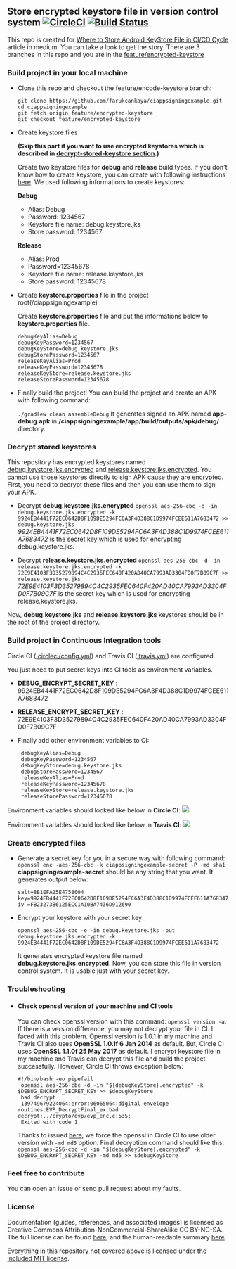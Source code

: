 ## Store encrypted keystore file in version control system [![CircleCI](https://circleci.com/gh/farukcankaya/ciappsigningexample/tree/feature%2Fencrypted-keystore.svg?style=svg)](https://circleci.com/gh/farukcankaya/ciappsigningexample/tree/feature%2Fencrypted-keystore) [![Build Status](https://travis-ci.org/farukcankaya/ciappsigningexample.svg?branch=feature%2Fencrypted-keystore)](https://travis-ci.org/farukcankaya/ciappsigningexample)
This repo is created for <a href="https://medium.com/@farukcankaya/where-to-store-android-keystore-file-in-ci-cd-cycle-2365f4e02e57">Where to Store Android KeyStore File in CI/CD Cycle</a> article in medium. You can take a look to get the story.
There are 3 branches in this repo and you are in the <a href="https://github.com/farukcankaya/ciappsigningexample/tree/feature/encrypted-keystore">feature/encrypted-keystore</a>

### Build project in your local machine
- Clone this repo and checkout the feature/encode-keystore branch:
   ```
   git clone https://github.com/farukcankaya/ciappsigningexample.git
   cd ciappsigningexample
   git fetch origin feature/encrypted-keystore
   git checkout feature/encrypted-keystore
   ```
   
- Create keystore files
   
   **(Skip this part if you want to use encrypted keystores which is described in <a href="https://github.com/farukcankaya/ciappsigningexample/new/feature/encrypted-keystore?readme=1#decrypt-stored-keystores">decrypt-stored-keystore section</a>.)**
   
   Create two keystore files for **debug** and **release** build types. If you don't know how to create keystore, you can create with following instructions <a href="https://developer.android.com/studio/publish/app-signing#generate-key">here</a>.
   We used following informations to create keystores:

   **Debug**
   - Alias: Debug
   - Password: 1234567
   - Keystore file name: debug.keystore.jks
   - Store password: 1234567
   
   **Release**
   - Alias: Prod
   - Password=12345678
   - Keystore file name: release.keystore.jks
   - Store password: 12345678
   
- Create **keystore.properties** file in the project root(/ciappsigningexample)

   Create **keystore.properties** file and put the informations below to **keystore.properties** file.
   
   ```
   debugKeyAlias=Debug
   debugKeyPassword=1234567
   debugKeyStore=debug.keystore.jks
   debugStorePassword=1234567
   releaseKeyAlias=Prod
   releaseKeyPassword=12345678
   releaseKeyStore=release.keystore.jks
   releaseStorePassword=12345678
   ```
   
- Finally build the project!
   You can build the project and create an APK with following command:
   
   `./gradlew clean assembleDebug`
   It generates signed an APK named **app-debug.apk** in **/ciappsigningexample/app/build/outputs/apk/debug/** directory.

### Decrypt stored keystores
This repository has encrypted keystores named <a href="https://github.com/farukcankaya/ciappsigningexample/blob/feature/encrypted-keystore/debug.keystore.jks.encrypted">debug.keystore.jks.encrypted</a> and <a href="https://github.com/farukcankaya/ciappsigningexample/blob/feature/encrypted-keystore/release.keystore.jks.encrypted">release.keystore.jks.encrypted</a>. You cannot use those keystores directly to sign APK cause they are encrypted.
First, you need to decrypt these files and then you can use them to sign your APK.

- Decrypt **debug.keystore.jks.encrypted** 
`openssl aes-256-cbc -d -in debug.keystore.jks.encrypted -k 9924EB4441F72EC0642D8F109DE5294FC6A3F4D388C1D9974FCEE611A7683472 >> debug.keystore.jks`
*9924EB4441F72EC0642D8F109DE5294FC6A3F4D388C1D9974FCEE611A7683472* is the secret key which is used for encrypting debug.keystore.jks.

- Decrypt **release.keystore.jks.encrypted** 
`openssl aes-256-cbc -d -in release.keystore.jks.encrypted -k 72E9E4103F3D35279894C4C2935FEC640F420AD40CA7993AD3304FD0F7B09C7F >> release.keystore.jks`
*72E9E4103F3D35279894C4C2935FEC640F420AD40CA7993AD3304FD0F7B09C7F* is the secret key which is used for encrypting release.keystore.jks.

Now, **debug.keystore.jks** and **release.keystore.jks** keystores should be in the root of the project directory.

### Build project in Continuous Integration tools
Circle CI (<a href="https://github.com/farukcankaya/ciappsigningexample/blob/feature/encrypted-keystore/.circleci/config.yml">.circleci/config.yml</a>) and Travis CI (<a href="https://github.com/farukcankaya/ciappsigningexample/blob/feature/encrypted-keystore/.travis.yml">.travis.yml</a>) are configured.

You just need to put secret keys into CI tools as environment variables.
- **DEBUG_ENCRYPT_SECRET_KEY** : 9924EB4441F72EC0642D8F109DE5294FC6A3F4D388C1D9974FCEE611A7683472
- **RELEASE_ENCRYPT_SECRET_KEY** : 72E9E4103F3D35279894C4C2935FEC640F420AD40CA7993AD3304FD0F7B09C7F
- Finally add other environment variables to CI:

  ```
   debugKeyAlias=Debug
   debugKeyPassword=1234567
   debugKeyStore=debug.keystore.jks
   debugStorePassword=1234567
   releaseKeyAlias=Prod
   releaseKeyPassword=12345678
   releaseKeyStore=release.keystore.jks
   releaseStorePassword=12345678
   ```
   
Environment variables should looked like below in **Circle CI**:
<img src="https://github.com/farukcankaya/ciappsigningexample/blob/feature/encrypted-keystore/art/circleci-env.png?raw=true" />

Environment variables should looked like below in **Travis CI**:
<img src="https://github.com/farukcankaya/ciappsigningexample/blob/feature/encrypted-keystore/art/travis-env.png?raw=true" />

### Create encrypted files
- Generate a secret key for you in a secure way with following command:
  `openssl enc -aes-256-cbc -k ciappsigningexample-secret -P -md sha1`
  **ciappsigningexample-secret** should be any string that you want. It generates output below:
  ```
  salt=8B1EFA25E475B004
  key=9924EB4441F72EC0642D8F109DE5294FC6A3F4D388C1D9974FCEE611A7683472
  iv =FB23273B6125ECC1A10BA7436D912690
  ```
 

- Encrypt your keystore with your secret key:

  `openssl aes-256-cbc -e -in debug.keystore.jks -out debug.keystore.jks.encrypted -k 9924EB4441F72EC0642D8F109DE5294FC6A3F4D388C1D9974FCEE611A7683472`

  It generates encrypted keystore file named **debug.keystore.jks.encrypted**. Now, you can store this file in version control system. It is usable just with your secret key.

### Troubleshooting
- #### Check openssl version of your machine and CI tools
  You can check openssl version with this command: `openssl version -a`. If there is a version difference, you may not decrypt your file in CI. I faced with this problem. Openssl version is 1.0.1 in my machine and Travis CI also uses **OpenSSL 1.0.1f 6 Jan 2014** as default. But, Circle CI uses **OpenSSL 1.1.0f  25 May 2017** as default. I encrypt keystore file in my machine and Travis can decrypt this file and build the project successfully. However, Circle CI throws exception below:
  ```
  #!/bin/bash -eo pipefail
   openssl aes-256-cbc -d -in "${debugKeyStore}.encrypted" -k $DEBUG_ENCRYPT_SECRET_KEY >> $debugKeyStore
   bad decrypt
   139749679224064:error:06065064:digital envelope routines:EVP_DecryptFinal_ex:bad decrypt:../crypto/evp/evp_enc.c:535:
   Exited with code 1
  ```
  Thanks to issued <a href="https://github.com/fastlane/fastlane/issues/9542">here</a>, we force the openssl in Circle CI to use older version with `-md md5` option.
  Final decryption command should like this:
  `openssl aes-256-cbc -d -in "${debugKeyStore}.encrypted" -k $DEBUG_ENCRYPT_SECRET_KEY -md md5 >> $debugKeyStore`  


### Feel free to contribute
You can open an issue or send pull request about my faults.

### License
Documentation (guides, references, and associated images) is licensed as Creative Commons Attribution-NonCommercial-ShareAlike CC BY-NC-SA. The full license can be found [here](http://creativecommons.org/licenses/by-nc-sa/4.0/legalcode), and the human-readable summary [here](http://creativecommons.org/licenses/by-nc-sa/4.0/).

Everything in this repository not covered above is licensed under the [included MIT license](LICENSE).
